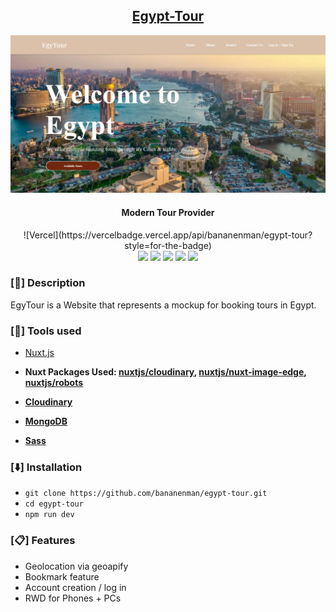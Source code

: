 <h2 align="center"><u>Egypt-Tour</u></h2>

![Modern Tour Provider](public/sitepic.jpg)
<h4 align="center"> Modern Tour Provider </h4>
<p align="center">
    ![Vercel](https://vercelbadge.vercel.app/api/bananenman/egypt-tour?style=for-the-badge)
<br>
    <img src="https://img.shields.io/badge/Author-BananenMan-magenta?style=flat-square">
    <img src="https://img.shields.io/badge/Open%20Source-Yes-orange?style=flat-square">
    <img src="https://img.shields.io/badge/Maintained-No-cyan?style=flat-square">
    <img src="https://img.shields.io/badge/Made%20In-Germany-red?style=flat-square">
    <img src="https://img.shields.io/badge/Written%20In-CSS, JS, TS, HTML-blue?style=flat-square">
<br>
</p>

### [📃] Description
EgyTour is a Website that represents a mockup for booking tours in Egypt.

### [🔧] Tools used
- <a href="https://nuxt.com/">Nuxt.js</a>
- **Nuxt Packages Used: <a href="https://cloudinary.nuxtjs.org/">nuxtjs/cloudinary</a>, <a href="https://www.npmjs.com/package/@nuxt/image-edge">nuxtjs/nuxt-image-edge</a>, <a href="https://nuxtseo.com/docs/robots/getting-started/introduction">nuxtjs/robots</a>**

- **<a href="https://cloudinary.com/home">Cloudinary</a>**
- **<a href="https://www.mongodb.com/">MongoDB</a>**
- **<a href="https://sass-lang.com/">Sass</a>**

### [⬇️] Installation
 - `git clone https://github.com/bananenman/egypt-tour.git`
 - `cd egypt-tour`
 - `npm run dev`

### [📋] Features
 - Geolocation via geoapify
 - Bookmark feature
 - Account creation / log in
 - RWD for Phones + PCs